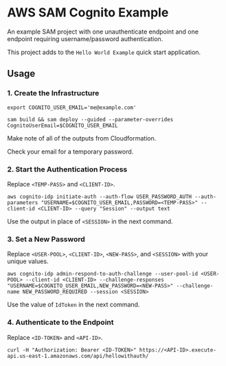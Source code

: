 # AWS SAM Cognito Example

An example SAM project with one unauthenticate endpoint and one endpoint requiring username/password authentication.

This project adds to the `Hello World Example` quick start application.

## Usage
### 1. Create the Infrastructure

```
export COGNITO_USER_EMAIL='me@example.com'

sam build && sam deploy --guided --parameter-overrides CognitoUserEmail=$COGNITO_USER_EMAIL
```

Make note of all of the outputs from Cloudformation.

Check your email for a temporary password.

### 2. Start the Authentication Process

Replace `<TEMP-PASS>` and `<CLIENT-ID>`.

```
aws cognito-idp initiate-auth --auth-flow USER_PASSWORD_AUTH --auth-parameters "USERNAME=$COGNITO_USER_EMAIL,PASSWORD=<TEMP-PASS>" --client-id <CLIENT-ID> --query "Session" --output text
```

Use the output in place of `<SESSION>` in the next command.

### 3. Set a New Password

Replace `<USER-POOL>`, `<CLIENT-ID>`, `<NEW-PASS>`, and `<SESSION>` with your unique values.

```
aws cognito-idp admin-respond-to-auth-challenge --user-pool-id <USER-POOL> --client-id <CLIENT-ID> --challenge-responses "USERNAME=$COGNITO_USER_EMAIL,NEW_PASSWORD=<NEW-PASS>" --challenge-name NEW_PASSWORD_REQUIRED --session <SESSION>
```

Use the value of `IdToken` in the next command.

### 4. Authenticate to the Endpoint

Replace `<ID-TOKEN>` and `<API-ID>`.

```
curl -H "Authorization: Bearer <ID-TOKEN>" https://<API-ID>.execute-api.us-east-1.amazonaws.com/api/hellowithauth/
```